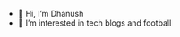 - 👋 Hi, I’m Dhanush
- 👀 I’m interested in tech blogs and football

<!---
Dhanushv-nd/Dhanushv-nd is a ✨ special ✨ repository because its `README.md` (this file) appears on your GitHub profile.
You can click the Preview link to take a look at your changes.
--->
